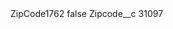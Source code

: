 <?xml version="1.0" encoding="UTF-8"?>
<CustomMetadata xmlns="http://soap.sforce.com/2006/04/metadata" xmlns:xsi="http://www.w3.org/2001/XMLSchema-instance" xmlns:xsd="http://www.w3.org/2001/XMLSchema">
    <label>ZipCode1762</label>
    <protected>false</protected>
    <values>
        <field>Zipcode__c</field>
        <value xsi:type="xsd:string">31097</value>
    </values>
</CustomMetadata>
